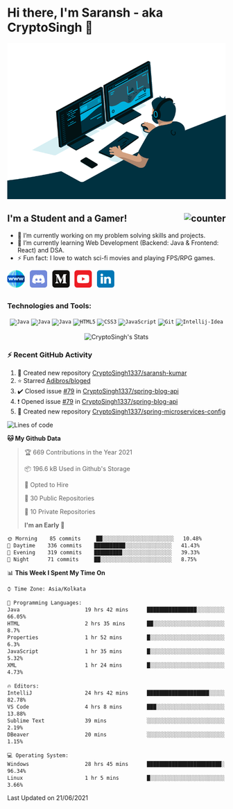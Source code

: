 # Hi there, I'm Saransh - aka CryptoSingh 👋

<div align="center">
<img src="https://github.com/CryptoSingh1337/CryptoSingh1337/blob/master/icons/code.gif" height="360px" width="640px" alt="gif"/>
</div>

## I'm a Student and a Gamer!<img src="https://komarev.com/ghpvc/?username=cryptosingh1337" alt="counter" align="right"/>

- 🔭 I’m currently working on my problem solving skills and projects.
- 🌱 I’m currently learning Web Development (Backend: Java & Frontend: React) and DSA.
- ⚡ Fun fact: I love to watch sci-fi movies and playing FPS/RPG games.

<a href="https://saransh-kumar.online/" target="_blank"><img alt="website" height="40px" width="40px" src="./icons/world-wide-web.svg"/></a>&nbsp;&nbsp;
<a href="https://discord.gg/6efHuzv" target="_blank"><img alt="discord" height="40px" width="40px" src="https://raw.githubusercontent.com/edent/SuperTinyIcons/master/images/svg/discord.svg"/></a>&nbsp;&nbsp;
<a href="https://cryptosingh1337.medium.com/" target="_blank"><img alt="Medium" height="40px" width="40px" src="https://raw.githubusercontent.com/edent/SuperTinyIcons/master/images/svg/medium.svg"/></a>&nbsp;&nbsp;
<a href="https://www.youtube.com/cryptosingh" target="_blank"><img alt="youtube" height="40px" width="40px" src="https://raw.githubusercontent.com/edent/SuperTinyIcons/master/images/svg/youtube.svg"/></a>&nbsp;&nbsp;
<a href="https://www.linkedin.com/in/saransh-kumar-2k19/" target="_blank"><img alt="linkedin" height="40px" width="40px" src="https://raw.githubusercontent.com/edent/SuperTinyIcons/master/images/svg/linkedin.svg"/></a>

##

### Technologies and Tools:

<div align="center">
<code><img alt="Java" height="40px" width="40px" src="https://raw.githubusercontent.com/tomchen/stack-icons/master/logos/java.svg" title="Java"/></code>
<code><img alt="Java" height="40px" width="40px" src="https://raw.githubusercontent.com/tomchen/stack-icons/master/logos/spring.svg" title="Spring"/></code>
<code><img alt="Java" height="40px" width="40px" src="https://raw.githubusercontent.com/tomchen/stack-icons/master/logos/hibernate.svg" title="Hibernate"/></code>
<code><img alt="HTML5" height="40px" width="40px" src="https://raw.githubusercontent.com/tomchen/stack-icons/master/logos/html-5.svg" title="HTML5"/></code>
<code><img alt="CSS3" height="40px" width="40px" src="https://raw.githubusercontent.com/tomchen/stack-icons/master/logos/css-3.svg" title="CSS3"/></code>
<code><img alt="JavaScript" height="40px" width="40px" src="https://raw.githubusercontent.com/tomchen/stack-icons/master/logos/bootstrap.svg" title="Bootstrap"/></code>
<code><img alt="Git" height="40px" width="40px" src="https://raw.githubusercontent.com/tomchen/stack-icons/master/logos/git-icon.svg" title="Git"/></code>
<code><img alt="Intellij-Idea" height="40px" width="40px" src="https://raw.githubusercontent.com/tomchen/stack-icons/master/logos/intellij-idea.svg" title="Intellij-IDEA"/></code>
</div>
<br>
<div align="center">
<img  alt="CryptoSingh's Stats" src="https://github-readme-stats.vercel.app/api?username=CryptoSingh1337&show_icons=true&bg_color=FFFFFF&title_color=003140&icon_color=003140&text_color=0486AA" title="Stats"/>
</div>

### ⚡ Recent GitHub Activity

<!--RECENT_ACTIVITY:start-->

1. 📔 Created new repository [CryptoSingh1337/saransh-kumar](https://github.com/CryptoSingh1337/saransh-kumar)
2. ⭐ Starred [Adibros/bloged](https://github.com/Adibros/bloged)
3. ✔️ Closed issue [#79](https://github.com/CryptoSingh1337/spring-blog-api/issues/79) in [CryptoSingh1337/spring-blog-api](https://github.com/CryptoSingh1337/spring-blog-api)
4. ❗️ Opened issue [#79](https://github.com/CryptoSingh1337/spring-blog-api/issues/79) in [CryptoSingh1337/spring-blog-api](https://github.com/CryptoSingh1337/spring-blog-api)
5. 📔 Created new repository [CryptoSingh1337/spring-microservices-config](https://github.com/CryptoSingh1337/spring-microservices-config)
<!--RECENT_ACTIVITY:end-->

<!--START_SECTION:waka-->

![Lines of code](https://img.shields.io/badge/From%20Hello%20World%20I%27ve%20Written-346450%20lines%20of%20code-blue)

**🐱 My Github Data**

> 🏆 669 Contributions in the Year 2021
>
> 📦 196.6 kB Used in Github's Storage
>
> 💼 Opted to Hire
>
> 📜 30 Public Repositories
>
> 🔑 10 Private Repositories
>
> **I'm an Early 🐤**

```text
🌞 Morning    85 commits     ██░░░░░░░░░░░░░░░░░░░░░░░   10.48%
🌆 Daytime    336 commits    ██████████░░░░░░░░░░░░░░░   41.43%
🌃 Evening    319 commits    █████████░░░░░░░░░░░░░░░░   39.33%
🌙 Night      71 commits     ██░░░░░░░░░░░░░░░░░░░░░░░   8.75%

```

📊 **This Week I Spent My Time On**

```text
⌚︎ Time Zone: Asia/Kolkata

💬 Programming Languages:
Java                     19 hrs 42 mins      ████████████████░░░░░░░░░   66.05%
HTML                     2 hrs 35 mins       ██░░░░░░░░░░░░░░░░░░░░░░░   8.7%
Properties               1 hr 52 mins        █░░░░░░░░░░░░░░░░░░░░░░░░   6.3%
JavaScript               1 hr 35 mins        █░░░░░░░░░░░░░░░░░░░░░░░░   5.32%
XML                      1 hr 24 mins        █░░░░░░░░░░░░░░░░░░░░░░░░   4.73%

🔥 Editors:
IntelliJ                 24 hrs 42 mins      ████████████████████░░░░░   82.78%
VS Code                  4 hrs 8 mins        ███░░░░░░░░░░░░░░░░░░░░░░   13.88%
Sublime Text             39 mins             ░░░░░░░░░░░░░░░░░░░░░░░░░   2.19%
DBeaver                  20 mins             ░░░░░░░░░░░░░░░░░░░░░░░░░   1.15%

💻 Operating System:
Windows                  28 hrs 45 mins      ████████████████████████░   96.34%
Linux                    1 hr 5 mins         █░░░░░░░░░░░░░░░░░░░░░░░░   3.66%

```

Last Updated on 21/06/2021

<!--END_SECTION:waka-->
